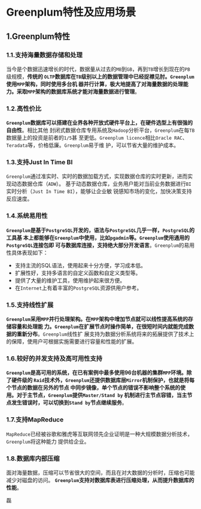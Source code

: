 Greenplum特性及应用场景
================================================================================
## 1.Greenplum特性

### 1.1.支持海量数据存储和处理
当今是个数据迅速增长的时代，数据量从过去的`MB`到`GB`，再到`TB`增长到现在的`PB`级规模，**传统的
`OLTP`数据库在`TB`级别以上的数据管理中已经捉襟见肘。`Greenplum`使用`MPP`架构，同时使用多台机
器并行计算，极大地提高了对海量数据的处理能力。采取`MPP`架构的数据库系统才能对海量数据进行管理**。

### 1.2.高性价比
**`Greenplum`数据库可以搭建在业界各种开放式硬件平台上，在硬件选型上有很强的自由性**。相比其他
封闭式数据仓库专用系统及`Hadoop`分析平台，`Greenplum`在每`TB`数据量上的投资是前者的`1/5`甚
至更低。`Greenplum licence`相比`Oracle RAC`、`Teradata`等，价格低廉。`Greenplum`易于维
护，可以节省大量的维护成本。

### 1.3.支持Just In Time BI
`Greenplum`通过准实时、实时的数据加载方式，实现数据仓库的实时更新，进而实现动态数据仓库（`ADW`）。
基于动态数据仓库，业务用户能对当前业务数据进行`BI`实时分析（`Just In Time BI`），能够让企业敏
锐感知市场的变化，加快决策支持反应速度。

### 1.4.系统易用性
**`Greenplum`是基于`PostgreSQL`开发的，语法与`PostgreSQL`几乎一样，`PostgreSQL`的工具基
本上都能够在`Greenplum`中使用，比如`pgadmin`等。`Greenplum`使用通用的`PostgreSQL`连接包即
可与数据库连接，支持绝大部分开发语言**。`Greenplum`的易用性具体表现如下：
+ 支持主流的SQL语法，使用起来十分方便，学习成本低。
+ 扩展性好，支持多语言的自定义函数和自定义类型等。
+ 提供了大量的维护工具，使用维护起来很方便。
+ 在`Internet`上有着丰富的`PostgreSQL`资源供用户参考。

### 1.5.支持线性扩展
**`Greenplum`采用`MPP`并行处理架构。在`MPP`架构中增加节点就可以线性提高系统的存储容量和处理能
力。`Greenplum`在扩展节点时操作简单，在很短时间内就能完成数据的重新分布**。`Greenplum`线性扩
展支持为数据分析系统将来的拓展提供了技术上的保障，使用户可根据实施需要进行容量和性能的扩展。

### 1.6.较好的并发支持及高可用性支持
**`Greenplum`是高可用的系统，在已有案例中最多使用96台机器的集群`MPP`环境。除了硬件级的
`Raid`技术外，`Greenplum`还提供数据库层`Mirror`机制保护，也就是将每个节点的数据在另外的节点
中同步镜像，单个节点的错误不影响整个系统的使用。对于主节点，`Greenplum`提供`Master/Stand by`
机制进行主节点容错，当主节点发生错误时，可以切换到`Stand by`节点继续服务**。

### 1.7.支持MapReduce
`MapReduce`已经被谷歌和雅虎等互联网领先企业证明是一种大规模数据分析技术，`Greenplum`将这种能力
提供给企业。

### 1.8.数据库内部压缩
面对海量数据，压缩可以节省很大的空间，而且在对大数据的分析时，压缩也可能减少对磁盘的访问。
**`Greenplum`支持对数据库表进行压缩处理，从而提升数据库的性能**。






















































磊
